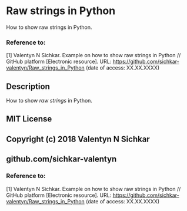 # Raw strings in Python
How to show raw strings in Python.

### Reference to:
[1] Valentyn N Sichkar. Example on how to show raw strings in Python // GitHub platform [Electronic resource]. URL: https://github.com/sichkar-valentyn/Raw_strings_in_Python (date of access: XX.XX.XXXX)

## Description
How to show _raw strings_ in Python.

## MIT License
## Copyright (c) 2018 Valentyn N Sichkar
## github.com/sichkar-valentyn
### Reference to:
[1] Valentyn N Sichkar. Example on how to show raw strings in Python // GitHub platform [Electronic resource]. URL: https://github.com/sichkar-valentyn/Raw_strings_in_Python (date of access: XX.XX.XXXX)
